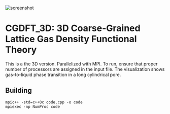 ![screenshot](long_cylindrical_pore.png)

# CGDFT_3D: 3D Coarse-Grained Lattice Gas Density Functional Theory

This is a the 3D version. Parallelized with MPI. To run, ensure that proper number of processors are assigned in the input file. The visualization shows gas-to-liquid phase transition in a long cylindrical pore. 

## Building 

```
mpic++ -std=c++0x code.cpp -o code
mpiexec -np NumProc code 
```




